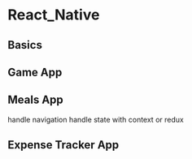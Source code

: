 # React_Native

## Basics

## Game App

## Meals App

handle navigation
handle state with context or redux

## Expense Tracker App
